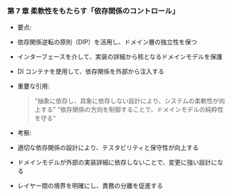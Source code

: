### 第 7 章 柔軟性をもたらす「依存関係のコントロール」

- 要点:
- 依存関係逆転の原則（DIP）を活用し、ドメイン層の独立性を保つ
- インターフェースを介して、実装の詳細から核となるドメインモデルを保護
- DI コンテナを使用して、依存関係を外部から注入する

- 重要な引用:

  > "抽象に依存し、具象に依存しない設計により、システムの柔軟性が向上する"
  > "依存関係の方向を制御することで、ドメインモデルの純粋性を守る"

- 考察:
- 適切な依存関係の設計により、テスタビリティと保守性が向上する
- ドメインモデルが外部の実装詳細に依存しないことで、変更に強い設計になる
- レイヤー間の境界を明確にし、責務の分離を促進する
